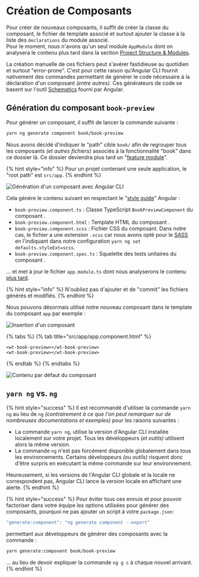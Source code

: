 # Création de Composants

Pour créer de nouveaux composants, il suffit de créer la classe du composant, le fichier de template associé et surtout ajouter la classe à la liste des `declarations` du module associé.  
Pour le moment, nous n'avons qu'un seul module `AppModule` dont on analysera le contenu plus tard dans la section [Project Structure & Modules](../project-structure-and-modules/).

La création manuelle de ces fichiers peut s'avérer fastidieuse au quotidien et surtout "error-prone". C'est pour cette raison qu'Angular CLI fournit nativement des commandes permettant de générer le code nécessaire à la déclaration d'un composant _\(entre autres\)_. Ces générateurs de code se basent sur l'outil [Schematics](../../tools/angular-cli.md#schematics) fourni par Angular.

## Génération du composant `book-preview`

Pour générer un composant, il suffit de lancer la commande suivante :

```bash
yarn ng generate component book/book-preview
```

Nous avons décidé d'indiquer le "path" cible `book/` afin de regrouper tous les composants _\(et autres fichiers\)_ associés à la fonctionnalité "book" dans ce dossier là. Ce dossier deviendra plus tard un "[feature module](../project-structure-and-modules/)".

{% hint style="info" %}
Pour un projet contenant une seule application, le "root path" est `src/app`.
{% endhint %}

![G&#xE9;n&#xE9;ration d&apos;un composant avec Angular CLI](../../.gitbook/assets/yarn-ng-generate-component.png)

Cela génère le contenu suivant en respectant le "[style guide](https://angular.io/guide/styleguide)" Angular :

* `book-preview.component.ts` : Classe TypeScript `BookPreviewComponent` du composant .
* `book-preview.component.html` : Template HTML du composant .
* `book-preview.component.scss` : Fichier CSS du composant. Dans notre cas, le fichier a une extension `.scss` car nous avons opté pour le [SASS](https://sass-lang.com/) en l'indiquant dans notre configuration `yarn ng set defaults.styleExt=scss`.
* `book-preview.component.spec.ts` : Squelette des tests unitaires du composant .

... et met à jour le fichier `app.module.ts` dont nous analyserons le contenu [plus tard](creation-de-composants.md).

{% hint style="info" %}
N'oubliez pas d'ajouter et de "commit" les fichiers générés et modifiés.
{% endhint %}

Nous pouvons désormais utilisé notre nouveau composant dans le template du composant `app` par exemple :

![Insertion d&apos;un composant](../../.gitbook/assets/intellij-component-completion.gif)

{% tabs %}
{% tab title="src/app/app.component.html" %}
```markup
<wt-book-preview></wt-book-preview>
<wt-book-preview></wt-book-preview>
```
{% endtab %}
{% endtabs %}

![Contenu par d&#xE9;faut du composant](../../.gitbook/assets/book-preview-empty.png)

## `yarn ng` vs. `ng`

{% hint style="success" %}
Il est recommandé d'utiliser la commande `yarn ng` au lieu de `ng` _\(contrairement à ce que l'on peut remarquer sur de nombreuses documentations et exemples\)_ pour les raisons suivantes :

* La commande `yarn ng`, utilise la version d'Angular CLI installée localement sur votre projet. Tous les développeurs _\(et outils\)_ utilisent alors la même version.
* La commande `ng` n'est pas forcément disponible globalement dans tous les environnements. Certains développeurs _\(ou outils\)_ risquent donc d'être surpris en exécutant la même commande sur leur environnement.

Heureusement, si les versions de l'Angular CLI globale et la locale ne correspondent pas, Angular CLI lance la version locale en affichant une alerte.
{% endhint %}

{% hint style="success" %}
Pour éviter tous ces ennuis et pour pouvoir factoriser dans votre équipe les options utilisées pour générer des composants, pourquoi ne pas ajouter un script à votre `package.json`:

```javascript
"generate:component": "ng generate component --export"
```

permettant aux développeurs de générer des composants avec la commande :

```bash
yarn generate:component book/book-preview
```

... au lieu de devoir expliquer la commande `ng g c` à chaque nouvel arrivant.
{% endhint %}

